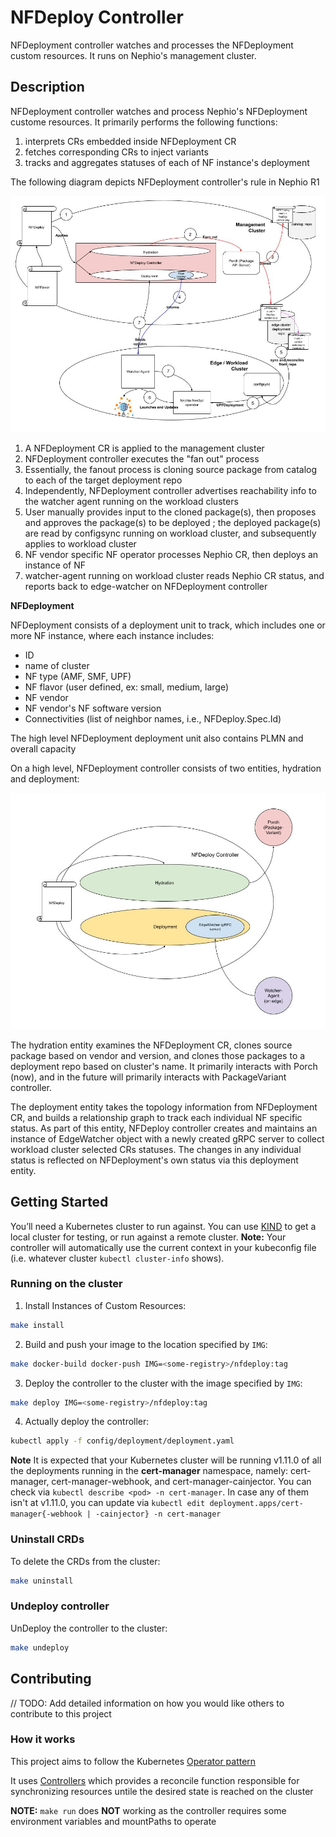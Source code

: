 # NFDeploy Controller
NFDeployment controller watches and processes the NFDeployment custom resources. It runs on Nephio's management cluster.

## Description
NFDeployment controller watches and process Nephio's NFDeployment custome resources. It primarily performs the following functions:
1. interprets CRs embedded inside NFDeployment CR
1. fetches corresponding CRs to inject variants
1. tracks and aggregates statuses of each of NF instance's deployment

The following diagram depicts NFDeployment controller's rule in Nephio R1

![NFDeployment Controller's role](./img/nfdeploy.jpg)

1. A NFDeployment CR is applied to the management cluster
1. NFDeployment controller executes the "fan out" process
1. Essentially, the fanout process is cloning source package from catalog to each of the target deployment repo
1. Independently, NFDeployment controller advertises reachability info to the watcher agent running on the workload clusters
1. User manually provides input to the cloned package(s), then proposes and approves the package(s) to be deployed
; the deployed package(s) are read by configsync running on workload cluster, and subsequently applies to workload cluster
1. NF vendor specific NF operator processes Nephio CR, then deploys an instance of NF
1. watcher-agent running on workload cluster reads Nephio CR status, and reports back to edge-watcher on NFDeployment controller


**NFDeployment**

NFDeployment consists of a deployment unit to track, which includes one or more NF instance, where each instance includes:
- ID
- name of cluster
- NF type (AMF, SMF, UPF)
- NF flavor (user defined, ex: small, medium, large)
- NF vendor
- NF vendor's NF software version
- Connectivities (list of neighbor names, i.e., NFDeploy.Spec.Id)

The high level NFDeployment deployment unit also contains PLMN and overall capacity

On a high level, NFDeployment controller consists of two entities, hydration and deployment:

![NFDeployment Controller internal high-level design](./img/nfdeploy-controller-internal.jpg)

The hydration entity examines the NFDeployment CR, clones source package based on vendor and version, and clones those packages to a deployment repo based on cluster's name. It primarily interacts with Porch (now), and in the future will primarily interacts with PackageVariant controller.

The deployment entity takes the topology information from NFDeployment CR, and builds a relationship graph to track each individual NF specific status. As part of this entity, NFDeploy controller creates and maintains an instance of EdgeWatcher object with a newly created gRPC server to collect workload cluster selected CRs statuses. The changes in any individual status is reflected on NFDeployment's own status via this deployment entity.

## Getting Started
You’ll need a Kubernetes cluster to run against. You can use [KIND](https://sigs.k8s.io/kind) to get a local cluster for testing, or run against a remote cluster.
**Note:** Your controller will automatically use the current context in your kubeconfig file (i.e. whatever cluster `kubectl cluster-info` shows).

### Running on the cluster
1. Install Instances of Custom Resources:

```sh
make install
```

2. Build and push your image to the location specified by `IMG`:
	
```sh
make docker-build docker-push IMG=<some-registry>/nfdeploy:tag
```
	
3. Deploy the controller to the cluster with the image specified by `IMG`:

```sh
make deploy IMG=<some-registry>/nfdeploy:tag
```

4. Actually deploy the controller:

```sh
kubectl apply -f config/deployment/deployment.yaml
```

**Note** It is expected that your Kubernetes cluster will be running v1.11.0 of all the deployments running in the **cert-manager** namespace, namely: cert-manager, cert-manager-webhook, and cert-manager-cainjector. You can check via `kubectl describe <pod> -n cert-manager`. In case any of them isn't at v1.11.0, you can update via `kubectl edit deployment.apps/cert-manager{-webhook | -cainjector} -n cert-manager`

### Uninstall CRDs
To delete the CRDs from the cluster:

```sh
make uninstall
```

### Undeploy controller
UnDeploy the controller to the cluster:

```sh
make undeploy
```

## Contributing
// TODO: Add detailed information on how you would like others to contribute to this project

### How it works
This project aims to follow the Kubernetes [Operator pattern](https://kubernetes.io/docs/concepts/extend-kubernetes/operator/)

It uses [Controllers](https://kubernetes.io/docs/concepts/architecture/controller/) 
which provides a reconcile function responsible for synchronizing resources untile the desired state is reached on the cluster 

**NOTE:** `make run` does **NOT** working as the controller requires some environment variables and mountPaths to operate
